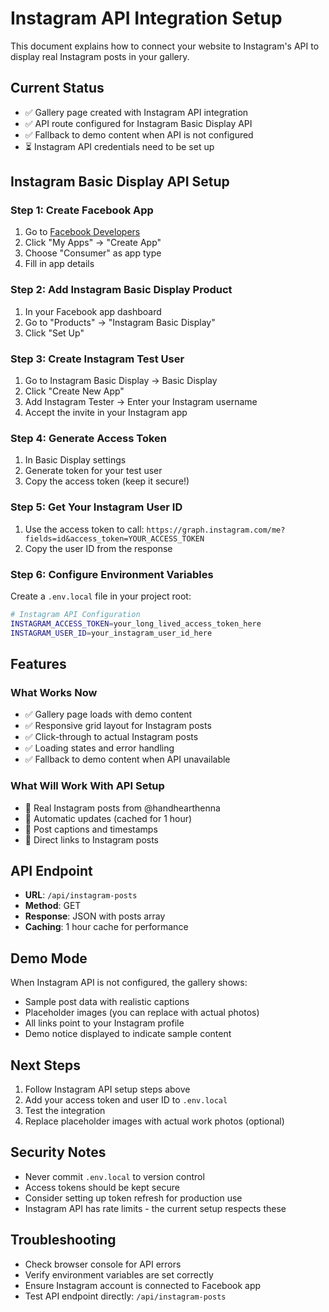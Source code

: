 # Instagram API Integration Setup

This document explains how to connect your website to Instagram's API to display real Instagram posts in your gallery.

## Current Status
- ✅ Gallery page created with Instagram API integration
- ✅ API route configured for Instagram Basic Display API
- ✅ Fallback to demo content when API is not configured
- ⏳ Instagram API credentials need to be set up

## Instagram Basic Display API Setup

### Step 1: Create Facebook App
1. Go to [Facebook Developers](https://developers.facebook.com/)
2. Click "My Apps" → "Create App"
3. Choose "Consumer" as app type
4. Fill in app details

### Step 2: Add Instagram Basic Display Product
1. In your Facebook app dashboard
2. Go to "Products" → "Instagram Basic Display"
3. Click "Set Up"

### Step 3: Create Instagram Test User
1. Go to Instagram Basic Display → Basic Display
2. Click "Create New App"
3. Add Instagram Tester → Enter your Instagram username
4. Accept the invite in your Instagram app

### Step 4: Generate Access Token
1. In Basic Display settings
2. Generate token for your test user
3. Copy the access token (keep it secure!)

### Step 5: Get Your Instagram User ID
1. Use the access token to call: `https://graph.instagram.com/me?fields=id&access_token=YOUR_ACCESS_TOKEN`
2. Copy the user ID from the response

### Step 6: Configure Environment Variables
Create a `.env.local` file in your project root:

```bash
# Instagram API Configuration
INSTAGRAM_ACCESS_TOKEN=your_long_lived_access_token_here
INSTAGRAM_USER_ID=your_instagram_user_id_here
```

## Features

### What Works Now
- ✅ Gallery page loads with demo content
- ✅ Responsive grid layout for Instagram posts
- ✅ Click-through to actual Instagram posts
- ✅ Loading states and error handling
- ✅ Fallback to demo content when API unavailable

### What Will Work With API Setup
- 🔄 Real Instagram posts from @handhearthenna
- 🔄 Automatic updates (cached for 1 hour)
- 🔄 Post captions and timestamps
- 🔄 Direct links to Instagram posts

## API Endpoint
- **URL**: `/api/instagram-posts`
- **Method**: GET
- **Response**: JSON with posts array
- **Caching**: 1 hour cache for performance

## Demo Mode
When Instagram API is not configured, the gallery shows:
- Sample post data with realistic captions
- Placeholder images (you can replace with actual photos)
- All links point to your Instagram profile
- Demo notice displayed to indicate sample content

## Next Steps
1. Follow Instagram API setup steps above
2. Add your access token and user ID to `.env.local`
3. Test the integration
4. Replace placeholder images with actual work photos (optional)

## Security Notes
- Never commit `.env.local` to version control
- Access tokens should be kept secure
- Consider setting up token refresh for production use
- Instagram API has rate limits - the current setup respects these

## Troubleshooting
- Check browser console for API errors
- Verify environment variables are set correctly
- Ensure Instagram account is connected to Facebook app
- Test API endpoint directly: `/api/instagram-posts`
